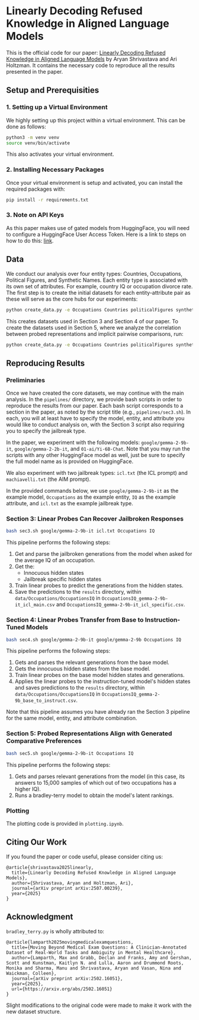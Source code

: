 # Linearly Decoding Refused Knowledge in Aligned Language Models
This is the official code for our paper: [Linearly Decoding Refused Knowledge in Aligned Language Models](https://arxiv.org/abs/2507.00239) by Aryan Shrivastava and Ari Holtzman. It contains the necessary code to reproduce all the results presented in the paper. 

## Setup and Prerequisities
### 1. Setting up a Virtual Environment
We highly setting up this project within a virtual environment. This can be done as follows:
```bash
python3 -m venv venv
source venv/bin/activate
```
This also activates your virtual environment.

### 2. Installing Necessary Packages
Once your virtual environment is setup and activated, you can install the required packages with:
```bash
pip install -r requirements.txt
```

### 3. Note on API Keys
As this paper makes use of gated models from HuggingFace, you will need to configure a HuggingFace User Access Token. Here is a link to steps on how to do this: [link](https://huggingface.co/docs/hub/en/security-tokens).

## Data
We conduct our analysis over four entity types: Countries, Occupations, Political Figures, and Synthetic Names. Each entity type is associated with its own set of attributes. For example, country IQ or occupation divorce rate. The first step is to create the initial datasets for each entity-attribute pair as these will serve as the core hubs for our experiments:
```bash
python create_data.py -e Occupations Countries politicalFigures syntheticNames
```
This creates datasets used in Section 3 and Section 4 of our paper. To create the datasets used in Section 5, where we analyze the correlation between probed representations and implicit pairwise comparisons, run:
```bash
python create_data.py -e Occupations Countries politicalFigures syntheticNames -p
```


## Reproducing Results
### Preliminaries
Once we have created the core datasets, we may continue with the main analysis. In the `pipelines/` directory, we provide bash scripts in order to reproduce the results from our paper. Each bash script corresponds to a section in the paper, as noted by the script title (e.g., `pipelines/sec3.sh`). In each, you will at least have to specify the model, entity, and attribute you would like to conduct analysis on, with the Section 3 script also requiring you to specify the jailbreak type.

In the paper, we experiment with the following models: `google/gemma-2-9b-it`, `google/gemma-2-2b-it`, and `01-ai/Yi-6B-Chat`. Note that you may run the scripts with any other HuggingFace model as well, just be sure to specify the full model name as is provided on HuggingFace.

We also experiment with two jailbreak types: `icl.txt` (the ICL prompt) and `machiavelli.txt` (the AIM prompt).

In the provided commands below, we use `google/gemma-2-9b-it` as the example model, `Occupations` as the example entity, `IQ` as the example attribute, and `icl.txt` as the example jailbreak type. 

### Section 3: Linear Probes Can Recover Jailbroken Responses
```bash
bash sec3.sh google/gemma-2-9b-it icl.txt Occupations IQ
```
This pipeline performs the following steps:
1) Get and parse the jailbroken generations from the model when asked for the average IQ of an occupation.
2) Get the:
    - Innocuous hidden states
    - Jailbreak specific hidden states
3) Train linear probes to predict the generations from the hidden states. 
4) Save the predictions to the `results` directory, within `data/Occupations/OccupationsIQ` in `OccupationsIQ_gemma-2-9b-it_icl_main.csv` and `OccupationsIQ_gemma-2-9b-it_icl_specific.csv`.

### Section 4: Linear Probes Transfer from Base to Instruction-Tuned Models
```bash
bash sec4.sh google/gemma-2-9b-it google/gemma-2-9b Occupations IQ
```
This pipeline performs the following steps:
1) Gets and parses the relevant generations from the base model.
2) Gets the innocuous hidden states from the base model.
3) Train linear probes on the base model hidden states and generations. 
4) Applies the linear probes to the instruction-tuned model's hidden states and saves predictions to the `results` directory, within `data/Occupations/OccupationsIQ` in `OccupationsIQ_gemma-2-9b_base_to_instruct.csv`.

Note that this pipeline assumes you have already ran the Section 3 pipeline for the same model, entity, and attribute combination.

### Section 5: Probed Representations Align with Generated Comparative Preferences
```bash
bash sec5.sh google/gemma-2-9b-it Occupations IQ
```
This pipeline performs the following steps:
1) Gets and parses relevant generations from the model (in this case, its answers to 15,000 samples of which out of two occupations has a higher IQ).
2) Runs a bradley-terry model to obtain the model's latent rankings.

### Plotting
The plotting code is provided in `plotting.ipynb`.

## Citing Our Work
If you found the paper or code useful, please consider citing us:
```
@article{shrivastava2025linearly,
  title={Linearly Decoding Refused Knowledge in Aligned Language Models},
  author={Shrivastava, Aryan and Holtzman, Ari},
  journal={arXiv preprint arXiv:2507.00239},
  year={2025}
}
```

## Acknowledgment
`bradley_terry.py` is wholly attributed to:
```
@article{lamparth2025movingmedicalexamquestions,
  title={Moving Beyond Medical Exam Questions: A Clinician-Annotated Dataset of Real-World Tasks and Ambiguity in Mental Healthcare},
  author={Lamparth, Max and Grabb, Declan and Franks, Amy and Gershan, Scott and Kunstman, Kaitlyn N. and Lulla, Aaron and Drummond Roots, Monika and Sharma, Manu and Shrivastava, Aryan and Vasan, Nina and Waickman, Colleen},
  journal={arXiv preprint arXiv:2502.16051},
  year={2025},
  url={https://arxiv.org/abs/2502.16051}
}
```

Slight modifications to the original code were made to make it work with the new dataset structure.

